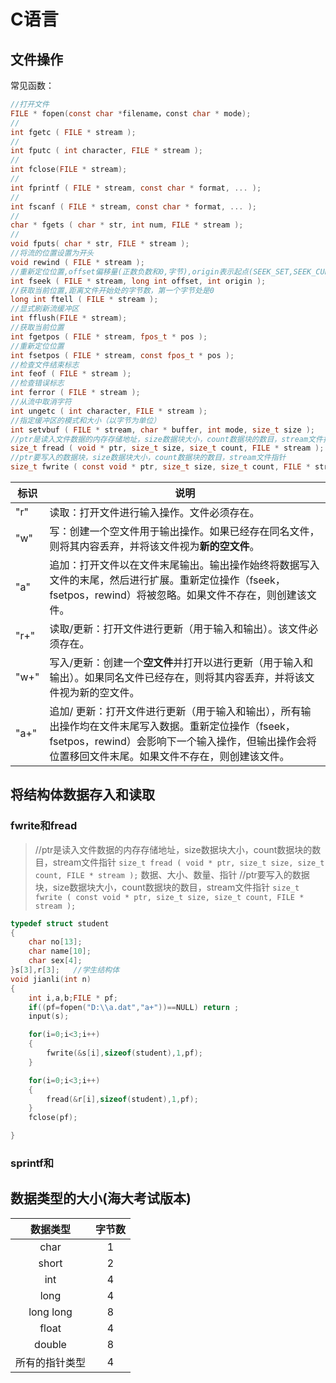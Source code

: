 # C语言

## 文件操作

常见函数：

```C
//打开文件
FILE * fopen(const char *filename，const char * mode);
//
int fgetc ( FILE * stream );
//
int fputc ( int character, FILE * stream );
//
int fclose(FILE * stream);
//
int fprintf ( FILE * stream, const char * format, ... );
//
int fscanf ( FILE * stream, const char * format, ... );
//
char * fgets ( char * str, int num, FILE * stream );
//
void fputs( char * str, FILE * stream );
//将流的位置设置为开头
void rewind ( FILE * stream );
//重新定位位置,offset偏移量(正数负数和0,字节),origin表示起点(SEEK_SET,SEEK_CUR,SEEK_END)
int fseek ( FILE * stream, long int offset, int origin );
//获取当前位置,距离文件开始处的字节数，第一个字节处是0
long int ftell ( FILE * stream );
//显式刷新流缓冲区
int fflush(FILE * stream);
//获取当前位置
int fgetpos ( FILE * stream, fpos_t * pos );
//重新定位位置
int fsetpos ( FILE * stream, const fpos_t * pos );
//检查文件结束标志
int feof ( FILE * stream );
//检查错误标志
int ferror ( FILE * stream );
//从流中取消字符
int ungetc ( int character, FILE * stream );
//指定缓冲区的模式和大小（以字节为单位）
int setvbuf ( FILE * stream, char * buffer, int mode, size_t size );
//ptr是读入文件数据的内存存储地址，size数据块大小，count数据块的数目，stream文件指针
size_t fread ( void * ptr, size_t size, size_t count, FILE * stream );
//ptr要写入的数据块，size数据块大小，count数据块的数目，stream文件指针
size_t fwrite ( const void * ptr, size_t size, size_t count, FILE * stream );
```

| 标识 | 说明                                                         |
| ---- | ------------------------------------------------------------ |
| "r"  | 读取：打开文件进行输入操作。文件必须存在。                   |
| "w"  | 写：创建一个空文件用于输出操作。如果已经存在同名文件，则将其内容丢弃，并将该文件视为**新的空文件**。 |
| "a"  | 追加：打开文件以在文件末尾输出。输出操作始终将数据写入文件的末尾，然后进行扩展。重新定位操作（fseek，fsetpos，rewind）将被忽略。如果文件不存在，则创建该文件。 |
| "r+" | 读取/更新：打开文件进行更新（用于输入和输出）。该文件必须存在。 |
| "w+" | 写入/更新：创建一个**空文件**并打开以进行更新（用于输入和输出）。如果同名文件已经存在，则将其内容丢弃，并将该文件视为新的空文件。 |
| "a+" | 追加/ 更新：打开文件进行更新（用于输入和输出），所有输出操作均在文件末尾写入数据。重新定位操作（fseek，fsetpos，rewind）会影响下一个输入操作，但输出操作会将位置移回文件末尾。如果文件不存在，则创建该文件。 |



## 将结构体数据存入和读取

### fwrite和fread

>//ptr是读入文件数据的内存存储地址，size数据块大小，count数据块的数目，stream文件指针
>`size_t fread ( void * ptr, size_t size, size_t count, FILE * stream );`  数据、大小、数量、指针
>//ptr要写入的数据块，size数据块大小，count数据块的数目，stream文件指针
>`size_t fwrite ( const void * ptr, size_t size, size_t count, FILE * stream );`

```C
typedef struct student
{
	char no[13];
	char name[10];
	char sex[4];
}s[3],r[3];   //学生结构体
void jianli(int n) 
{
	int i,a,b;FILE * pf;
	if((pf=fopen("D:\\a.dat","a+"))==NULL) return ;
	input(s);

	for(i=0;i<3;i++)
	{
		fwrite(&s[i],sizeof(student),1,pf);
	}

	for(i=0;i<3;i++)
	{
		fread(&r[i],sizeof(student),1,pf);
	}
	fclose(pf);

}
```

### sprintf和







## 数据类型的大小(海大考试版本)

|    数据类型    | 字节数 |
| :------------: | :----: |
|      char      |   1    |
|     short      |   2    |
|      int       |   4    |
|      long      |   4    |
|   long long    |   8    |
|     float      |   4    |
|     double     |   8    |
| 所有的指针类型 |   4    |

